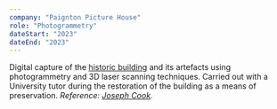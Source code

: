 ```yaml
---
company: "Paignton Picture House"
role: "Photogrammetry"
dateStart: "2023"
dateEnd: "2023"
---
```


Digital capture of the [historic building](https://paigntonpicturehouse.org) and
its artefacts using photogrammetry and 3D laser scanning techniques. Carried out
with a University tutor during the restoration of the building as a means of
preservation. _Reference: [Joseph Cook](mailto:josephcook@southdevon.ac.uk)._
